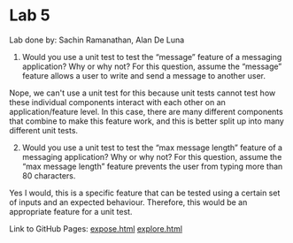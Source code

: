 # Lab 5

Lab done by: Sachin Ramanathan, Alan De Luna


1) Would you use a unit test to test the “message” feature of a messaging application? Why or why not? For this question, assume the “message” feature allows a user to write and send a message to another user.

Nope, we can't use a unit test for this because unit tests cannot test how these individual components interact with each other on an application/feature level. In this case, there are many different components that combine to make this feature work, and this is better split up into many different unit tests.


2) Would you use a unit test to test the “max message length” feature of a messaging application? Why or why not? For this question, assume the “max message length” feature prevents the user from typing more than 80 characters.

Yes I would, this is a specific feature that can be tested using a certain set of inputs and an expected behaviour. Therefore, this would be an appropriate feature for a unit test.

Link to GitHub Pages:
[expose.html](https://sachin-dot-py.github.io/CSE110Lab5/expose.html)
[explore.html](https://sachin-dot-py.github.io/CSE110Lab5/explore.html)
